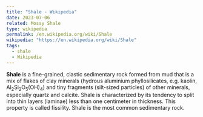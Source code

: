 ```yaml
---
title: "Shale - Wikipedia"
date: 2023-07-06
related: Mossy Shale
type: wikipedia
permalink: /en.wikipedia.org/wiki/Shale
wikipedia: "https://en.wikipedia.org/wiki/Shale"
tags:
  - shale
  - Wikipedia
---
```

**Shale** is a fine-grained, clastic sedimentary rock formed from mud that is a mix of flakes of clay minerals (hydrous aluminium phyllosilicates, e.g. kaolin, Al<sub>2</sub>Si<sub>2</sub>O<sub>5</sub>(OH)<sub>4</sub>) and tiny fragments (silt-sized particles) of other minerals, especially quartz and calcite. Shale is characterized by its tendency to split into thin layers (laminae) less than one centimeter in thickness. This property is called fissility. Shale is the most common sedimentary rock.